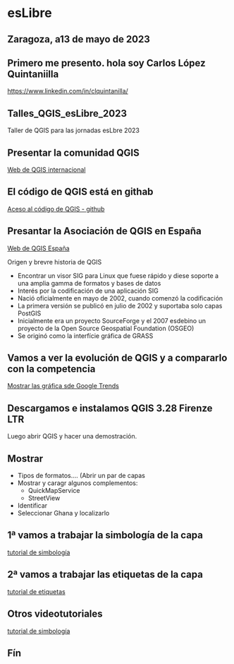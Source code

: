
# esLibre

## Zaragoza, a13 de mayo de 2023

## Primero me presento. hola soy Carlos López Quintaniilla
https://www.linkedin.com/in/clquintanilla/

## Talles_QGIS_esLibre_2023
Taller de QGIS para las jornadas esLbre 2023

## Presentar la comunidad QGIS
[Web de QGIS internacional](https://www.qgis.org/es/site/about/index.html)

## El código de QGIS está en githab
[Aceso al código de QGIS - github](https://github.com/qgis/QGIS)

## Presantar la Asociación de QGIS en España
[Web de QGIS España](https://www.qgis.org/es/site/about/index.html)

Origen y brevre historia de QGIS
- Encontrar un visor SIG para Linux que fuese rápido y diese soporte a una amplia gamma de formatos y bases de datos
- Interés por la codificación de una aplicación SIG
- Nació oficialmente en mayo de 2002, cuando comenzó la codificación
- La primera versión se publicó en julio de 2002 y suportaba solo capas PostGIS
- Inicialmente era un proyecto SourceForge y el 2007 esdebino un proyecto de la Open Source Geospatial Foundation (OSGEO)
- Se originó como la interfície gráfica de GRASS

## Vamos a ver la evolución de QGIS y a compararlo con la competencia
[Mostrar las gráfica sde Google Trends](https://trends.google.com/trends/)

## Descargamos e instalamos QGIS 3.28 Firenze LTR
Luego abrir QGIS y hacer una demostración.

## Mostrar
- Tipos de formatos.... (Abrir un par de capas
- Mostrar y caragr algunos complementos:
   - QuickMapService
   - StreetView
- Identificar 
- Seleccionar Ghana y localizarlo

## 1ª vamos a trabajar la simbología de la capa
[tutorial de simbología](https://www.youtube.com/watch?v=fVDFTleOm7M)

## 2ª vamos a trabajar las etiquetas de la capa
[tutorial de etiquetas](https://www.youtube.com/watch?v=0GZMY44HEVA&t=4s)


## Otros videotutoriales
[tutorial de simbología](https://www.youtube.com/@CarlosLopezQuintanilla)

## Fín
